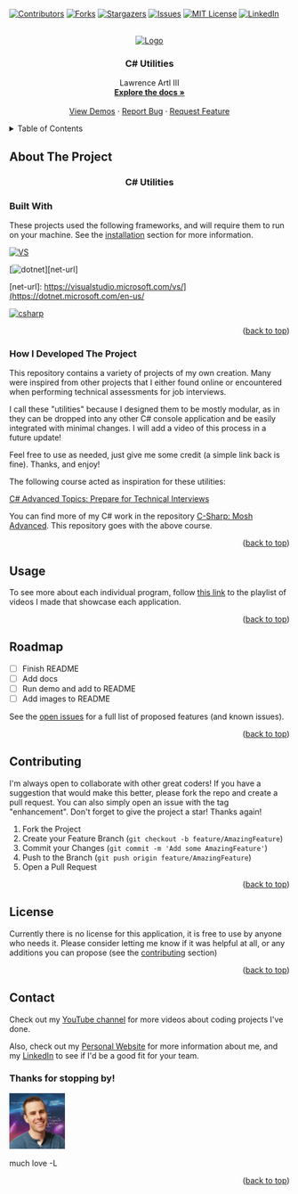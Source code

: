 <a name="readme-top"></a>


[![Contributors][contributors-shield]][contributors-url]
[![Forks][forks-shield]][forks-url]
[![Stargazers][stars-shield]][stars-url]
[![Issues][issues-shield]][issues-url]
[![MIT License][license-shield]][license-url]
[![LinkedIn][linkedin-shield]][linkedin-url]

<!-- MARKDOWN LINKS & IMAGES -->
<!-- https://www.markdownguide.org/basic-syntax/#reference-style-links -->
[contributors-shield]: https://img.shields.io/github/contributors/lorenarms/Personal_CSharp_Utilities.svg?style=for-the-badge
[contributors-url]: https://github.com/lorenarms/Personal_CSharp_Utilities/graphs/contributors
[forks-shield]: https://img.shields.io/github/forks/lorenarms/Personal_CSharp_Utilities.svg?style=for-the-badge
[forks-url]: https://github.com/lorenarms/Personal_CSharp_Utilities/network/members
[stars-shield]: https://img.shields.io/github/stars/lorenarms/Personal_CSharp_Utilities.svg?style=for-the-badge
[stars-url]: https://github.com/lorenarms/Personal_CSharp_Utilities/stargazers
[issues-shield]: https://img.shields.io/github/issues/lorenarms/Personal_CSharp_Utilities.svg?style=for-the-badge
[issues-url]: https://github.com/lorenarms/Personal_CSharp_Utilities/issues
[license-shield]: https://img.shields.io/github/license/lorenarms/Personal_CSharp_Utilities.svg?style=for-the-badge
[license-url]: https://github.com/lorenarms/Personal_CSharp_Utilities/blob/master/LICENSE.txt
[linkedin-shield]: https://img.shields.io/badge/-LinkedIn-black.svg?style=for-the-badge&logo=linkedin&colorB=0077FF
[linkedin-url]: https://linkedin.com/in/lorenarms95


<br />
<div align="center">
  <a href="https://seeklogo.com/images/C/c-sharp-c-logo-02F17714BA-seeklogo.com.png">
    <img src="https://seeklogo.com/images/C/c-sharp-c-logo-02F17714BA-seeklogo.com.png" alt="Logo" width="210">
  </a>

  <h3 align="center">C# Utilities</h3>

  <p align="center">
    Lawrence Artl III
    <br />
    <a href="https://github.com/lorenarms/Personal_CSharp_Utilities/tree/main/writeups"><strong>Explore the docs »</strong></a>
    <br />
    <br />
    <a href="#usage">View Demos</a>
    ·
    <a href="https://github.com/lorenarms/Personal_CSharp_Utilities/issues">Report Bug</a>
    ·
    <a href="https://github.com/lorenarms/Personal_CSharp_Utilities/issues">Request Feature</a>
  </p>
</div>


<!-- TABLE OF CONTENTS -->
<details>
  <summary>Table of Contents</summary>
  <ol>
    <li><a href="#about-the-project">About The Project</a>
      <ul>
        <li><a href="#built-with">Built With</a></li>
        <li><a href="#how-i-developed-the-project">How I Developed The Project</a></li>
      </ul>
    </li>
    <li><a href="#usage">Usage</a></li>
    <li><a href="#roadmap">Roadmap</a></li>
    <li><a href="#contributing">Contributing</a></li>
    <li><a href="#license">License</a></li>
    <li><a href="#contact">Contact</a></li>
   </ol>
</details>

<!-- ABOUT THE PROJECT -->
## About The Project
<div align = "center">
  <h3>C# Utilities</h3>
  
<!-- [![Product Name Screen Shot][product-screenshot]](https://example.com)-->
</div>

<!-- BUILT WITH -->
### Built With

These projects used the following frameworks, and will require them to run on your machine. See the <a href="#installation">installation</a> section for more information.


[![VS][Visual Studio]][vs-url]

[Visual Studio]: https://img.shields.io/badge/visual_studio_2022-ffffff?style=for-the-badge&logo=visualstudio&logoColor=purple
[vs-url]: https://visualstudio.microsoft.com/vs/

[![dotnet][dotnet]][net-url]

[dotnet]: https://img.shields.io/badge/Microsoft_.net-ffffff?style=for-the-badge&logo=dotnet&logoColor=purple
[net-url]: https://visualstudio.microsoft.com/vs/](https://dotnet.microsoft.com/en-us/

[![csharp][csharp]][csharp-url]

[csharp]: https://img.shields.io/badge/C_Sharp-590ec4?style=for-the-badge&logo=csharp&logoColor=white
[csharp-url]: https://dotnet.microsoft.com/en-us/languages/csharp

<!-- Example -->
<!-- [![ <user-friendly-name-for-reference-only> ][ <name-for-link-for-shield> ]][ <name-for-url> ] -->
<!-- [ <name-for-link-for-shield> ]: -->
<!-- https://img.shields.io/badge/<name-to-display>-<background-color>?style=for-the-badge&logo=<logo-name-from-slugs>&logoColor=<color-of-logo> -->
<!-- -->
<!-- -->


<p align="right">(<a href="#readme-top">back to top</a>)</p>

<!-- DEVLOPMENT OF THE PROJECT -->
### How I Developed The Project

<p>This repository contains a variety of projects of my own creation. Many were inspired from other projects that I either found online or encountered when performing technical assessments for job interviews.</p>
<p>I call these "utilities" because I designed them to be mostly modular, as in they can be dropped into any other C# console application and be easily integrated with minimal changes. I will add a video of this process in a future update!</p>

<p>Feel free to use as needed, just give me some credit (a simple link back is fine). Thanks, and enjoy!</p>

<p>The following course acted as inspiration for these utilities:</p>


<a href="https://www.udemy.com/course/csharp-advanced/">C# Advanced Topics: Prepare for Technical Interviews</a> 

You can find more of my C# work in the repository [C-Sharp: Mosh Advanced](https://github.com/lorenarms/Personal_CSharp_Mosh_Advanced). This repository goes with the above course.

<p align="right">(<a href="#readme-top">back to top</a>)</p>


<!-- USAGE -->
## Usage

<p>
  To see more about each individual program, follow <a href="https://www.youtube.com/playlist?list=PLhz6FAyiBzY52eZyq6O7YqeNtioe5uDQi" target="_blank">this link</a> to the playlist of videos I made that showcase each application. 
</p>

<p align="right">(<a href="#readme-top">back to top</a>)</p>


<!-- ROADMAP -->
## Roadmap

- [ ] Finish README
- [ ] Add docs
- [ ] Run demo and add to README
- [ ] Add images to README

See the [open issues](https://github.com/lorenarms/Personal_CSharp_Utilities/issues) for a full list of proposed features (and known issues).

<p align="right">(<a href="#readme-top">back to top</a>)</p>



<!-- CONTRIBUTING -->
## Contributing

I'm always open to collaborate with other great coders! If you have a suggestion that would make this better, please fork the repo and create a pull request. You can also simply open an issue with the tag "enhancement".
Don't forget to give the project a star! Thanks again!

1. Fork the Project
2. Create your Feature Branch (`git checkout -b feature/AmazingFeature`)
3. Commit your Changes (`git commit -m 'Add some AmazingFeature'`)
4. Push to the Branch (`git push origin feature/AmazingFeature`)
5. Open a Pull Request

<p align="right">(<a href="#readme-top">back to top</a>)</p>



<!-- LICENSE -->
## License

Currently there is no license for this application, it is free to use by anyone who needs it. Please consider letting me know if it was helpful at all, or any additions you can propose (see the <a href="#contributing">contributing</a> section)

<p align="right">(<a href="#readme-top">back to top</a>)</p>




<!-- CONTACT -->
## Contact

<p>Check out my <a href="https://www.youtube.com/channel/UCGtp8PRHgPCQHYoSxbMST8A" target="_blank">YouTube channel</a> for more videos about coding projects I've done.</p>
<p>Also, check out my <a href="http://artllj.com" target="_blank">Personal Website</a> for more information about me, and my <a href="https://www.linkedin.com/in/lorenarms95/" target="_blank">LinkedIn</a> to see if I'd be a good fit for your team. </p>
<h3>Thanks for stopping by!</h3>
<img src="https://github.com/lorenarms/SNHU_CS_370_Emerging_Trends_in_CS/blob/main/images/profile.png" alt="[picture of me]" style="width:100px;">
<p>much love
-L
</p>


<p align="right">(<a href="#readme-top">back to top</a>)</p>
